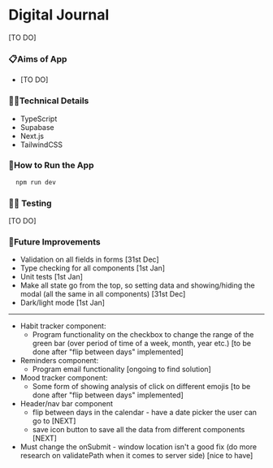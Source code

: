 # Digital Journal

[TO DO]

### 📋Aims of App

- [TO DO]

### 👩‍💻Technical Details

- TypeScript
- Supabase
- Next.js
- TailwindCSS

### 🔧How to Run the App

```bash
  npm run dev
```

### 🕵️‍♀️ Testing

[TO DO]

### 💭Future Improvements

- Validation on all fields in forms [31st Dec]
- Type checking for all components [1st Jan]
- Unit tests [1st Jan]
- Make all state go from the top, so setting data and showing/hiding the modal (all the same in all components) [31st Dec]
- Dark/light mode [1st Jan]

---

- Habit tracker component:
  - Program functionality on the checkbox to change the range of the green bar (over period of time of a week, month, year etc.) [to be done after "flip between days" implemented]
- Reminders component:
  - Program email functionality [ongoing to find solution]
- Mood tracker component:
  - Some form of showing analysis of click on different emojis [to be done after "flip between days" implemented]
- Header/nav bar component
  - flip between days in the calendar - have a date picker the user can go to [NEXT]
  - save icon button to save all the data from different components [NEXT]
- Must change the onSubmit - window location isn't a good fix (do more research on validatePath when it comes to server side) [nice to have]
